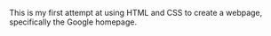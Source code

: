 This is my first attempt at using HTML and CSS to create a webpage, specifically the Google homepage.